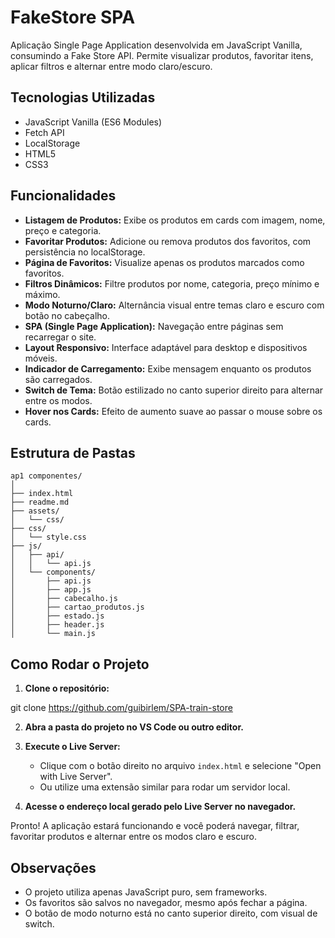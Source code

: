 # FakeStore SPA

Aplicação Single Page Application desenvolvida em JavaScript Vanilla, consumindo a Fake Store API. Permite visualizar produtos, favoritar itens, aplicar filtros e alternar entre modo claro/escuro.

## Tecnologias Utilizadas

- JavaScript Vanilla (ES6 Modules)
- Fetch API
- LocalStorage
- HTML5
- CSS3

## Funcionalidades

- **Listagem de Produtos:** Exibe os produtos em cards com imagem, nome, preço e categoria.
- **Favoritar Produtos:** Adicione ou remova produtos dos favoritos, com persistência no localStorage.
- **Página de Favoritos:** Visualize apenas os produtos marcados como favoritos.
- **Filtros Dinâmicos:** Filtre produtos por nome, categoria, preço mínimo e máximo.
- **Modo Noturno/Claro:** Alternância visual entre temas claro e escuro com botão no cabeçalho.
- **SPA (Single Page Application):** Navegação entre páginas sem recarregar o site.
- **Layout Responsivo:** Interface adaptável para desktop e dispositivos móveis.
- **Indicador de Carregamento:** Exibe mensagem enquanto os produtos são carregados.
- **Switch de Tema:** Botão estilizado no canto superior direito para alternar entre os modos.
- **Hover nos Cards:** Efeito de aumento suave ao passar o mouse sobre os cards.

## Estrutura de Pastas

```
ap1 componentes/
│
├── index.html
├── readme.md
├── assets/
│   └── css/
├── css/
│   └── style.css
├── js/
│   ├── api/
│   │   └── api.js
│   └── components/
│       ├── api.js
│       ├── app.js
│       ├── cabecalho.js
│       ├── cartao_produtos.js
│       ├── estado.js
│       ├── header.js
│       └── main.js
```

## Como Rodar o Projeto

1. **Clone o repositório:**

   
  git clone https://github.com/guibirlem/SPA-train-store

   

2. **Abra a pasta do projeto no VS Code ou outro editor.**

3. **Execute o Live Server:**
   - Clique com o botão direito no arquivo `index.html` e selecione "Open with Live Server".
   - Ou utilize uma extensão similar para rodar um servidor local.

4. **Acesse o endereço local gerado pelo Live Server no navegador.**

Pronto! A aplicação estará funcionando e você poderá navegar, filtrar, favoritar produtos e alternar entre os modos claro e escuro.

## Observações

- O projeto utiliza apenas JavaScript puro, sem frameworks.
- Os favoritos são salvos no navegador, mesmo após fechar a página.
- O botão de modo noturno está no canto superior direito, com visual de switch.
